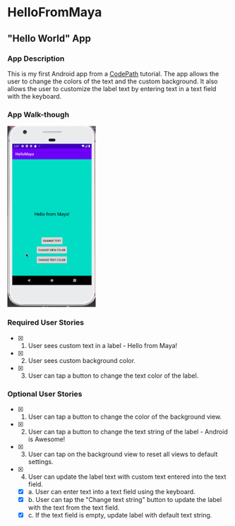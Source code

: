 # HelloFromMaya


## "Hello World" App

### App Description
This is my first Android app from a [CodePath](https://www.youtube.com/channel/UCvrvJyrx7ebh02wuOId11HA "CodePath Youtube Channel") tutorial. The app allows the user to change the colors of the text and the custom background. It also allows the user to customize the label text by entering text in a text field with the keyboard.

### App Walk-though

<img src="helloMayaExample.gif" width=200><br>

### Required User Stories
- [x] 1. User sees custom text in a label - Hello from Maya!
- [x] 2. User sees custom background color.
- [x] 3. User can tap a button to change the text color of the label.

### Optional User Stories
- [x] 1. User can tap a button to change the color of the background view.  
- [x] 2. User can tap a button to change the text string of the label - Android is Awesome!  
- [x] 3. User can tap on the background view to reset all views to default settings.  
- [x] 4. User can update the label text with custom text entered into the text field.  
   - [x] a. User can enter text into a text field using the keyboard.  
   - [x] b. User can tap the "Change text string" button to update the label with the text from the text field.  
   - [x] c. If the text field is empty, update label with default text string.  
